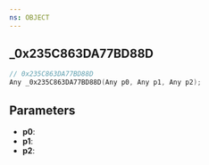 ```yaml
---
ns: OBJECT
---
```

## _0x235C863DA77BD88D

```c
// 0x235C863DA77BD88D
Any _0x235C863DA77BD88D(Any p0, Any p1, Any p2);
```

## Parameters
* **p0**:
* **p1**:
* **p2**:
